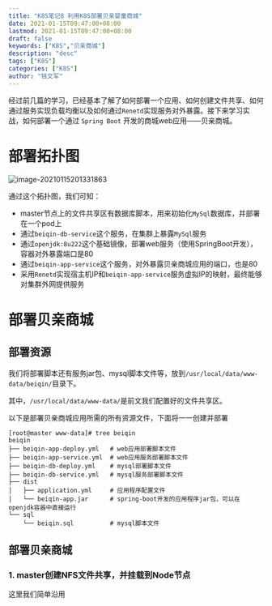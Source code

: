```yaml
---
title: "K8S笔记8 利用K8S部署贝亲婴童商城"
date: 2021-01-15T09:47:00+08:00
lastmod: 2021-01-15T09:47:00+08:00
draft: false
keywords: ["K8S","贝亲商城"]
description: "desc"
tags: ["K8S"]
categories: ["K8S"]
author: "钱文军"
---
```


 经过前几篇的学习，已经基本了解了如何部署一个应用、如何创建文件共享、如何通过服务实现负载均衡以及如何通过`Renetd`实现服务对外暴露。接下来学习实战，如何部署一个通过 `Spring Boot` 开发的商城web应用——贝亲商城。

# 部署拓扑图

![image-20210115201331863](http://cdn1.jalen-qian.com/20210115201332odau4FI8RN.png)

通过这个拓扑图，我们可知：

- master节点上的文件共享区有数据库脚本，用来初始化`MySql`数据库，并部署在一个pod上
- 通过`beiqin-db-service`这个服务，在集群上暴露`MySql`服务
- 通过`openjdk:8u222`这个基础镜像，部署web服务（使用SpringBoot开发），容器对外暴露端口是80
- 通过`beiqin-app-service`这个服务，对外暴露贝亲商城应用的端口，也是80
- 采用`Renetd`实现宿主机IP和`beiqin-app-service`服务虚拟IP的映射，最终能够对集群外网提供服务

# 部署贝亲商城

## 部署资源

我们将部署脚本还有服务jar包、mysql脚本文件等，放到`/usr/local/data/www-data/beiqin/`目录下。

其中，`/usr/local/data/www-data/`是前文我们配置好的文件共享区。

以下是部署贝亲商城应用所需的所有资源文件，下面将一一创建并部署

```shell
[root@master www-data]# tree beiqin
beiqin
├── beiqin-app-deploy.yml   # web应用部署脚本文件
├── beiqin-app-service.yml  # web应用服务部署脚本文件
├── beiqin-db-deploy.yml    # mysql部署脚本文件
├── beiqin-db-service.yml   # mysql服务部署脚本文件
├── dist
│   ├── application.yml     # 应用程序配置文件
│   └── beiqin-app.jar      # spring-boot开发的应用程序jar包，可以在openjdk容器中直接运行
└── sql
    └── beiqin.sql          # mysql脚本文件
```

## 部署贝亲商城

### 1. master创建NFS文件共享，并挂载到Node节点

这里我们简单沿用 []()